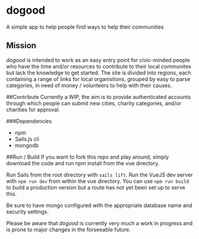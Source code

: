 # dogood
A simple app to help people find ways to help their communities

## Mission
*dogood* is intended to work as an easy entry point for civic-minded people who have the time and/or resources to contribute to their local communites but lack the knowledge to get started.
The site is divided into regions, each containing a range of links for local organistions, grouped by easy to parse categories, in need of money / volunteers to help with their causes.

##Contribute
Currently a WIP, the aim is to provide authenticated accounts through which people can submit new cities, charity categories, and/or charities for approval.

###Dependencies
- npm
- Sails.js cli
- mongodb

##Run / Build
If you want to fork this repo and play around, simply download the code and run npm install from the vue directory.

Run Sails from the root directory with `sails lift`. Run the VueJS dev server with `npm run dev` from within the vue directory. You can use `npm run build` to build a production version but a route has not yet been set up to serve this.

Be sure to have mongo configured with the appropriate database name and security settings.

Please be aware that *dogood* is currently very much a work in progress and is prone to major changes in the forseeable future.
